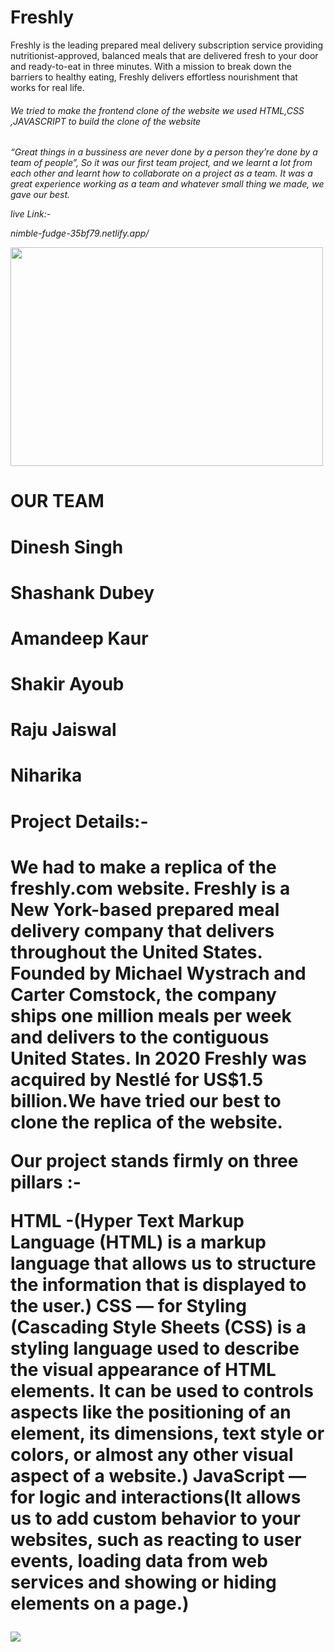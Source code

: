 # Freshly
<p>Freshly is the leading prepared meal delivery subscription service providing nutritionist-approved, balanced meals that are delivered fresh to your door and ready-to-eat in three minutes. With a mission to break down the barriers to healthy eating, Freshly delivers effortless nourishment that works for real life.<p/>
<h6>We tried to make the frontend clone of the website we used HTML,CSS ,JAVASCRIPT to build the clone of the website
<h6/>
<p>“Great things in a bussiness are never done by a person they’re done by a team of people”, So it was our first team project, and we learnt a lot from each other and learnt how to collaborate on a project as a team. It was a great experience working as a team and whatever small thing we made, we gave our best.<p/> 
live Link:-<p> nimble-fudge-35bf79.netlify.app/<p/>
<img src="https://miro.medium.com/max/1400/1*RNFEjGWXC4S9PgWIBEcrhA.jpeg" width="500px" height="350px"><img/>

<h1>OUR TEAM<h1/>
<h1>Dinesh Singh<h1/>
<h1>Shashank Dubey<h1/>
<h1>Amandeep Kaur<h1/>
<h1>Shakir Ayoub<h1/>
<h1>Raju Jaiswal<h1/>
<h1>Niharika<h1/>



<h1>Project Details:-<h1/>

<p>We had to make a replica of the freshly.com website. Freshly is a New York-based prepared meal delivery company that delivers throughout the United States. Founded by Michael Wystrach and Carter Comstock, the company ships one million meals per week and delivers to the contiguous United States. In 2020 Freshly was acquired by Nestlé for US$1.5 billion.We have tried our best to clone the replica of the website.<p/>


Our project stands firmly on three pillars :-

<p>
HTML -(Hyper Text Markup Language (HTML) is a markup language that allows us to structure the information that is displayed to the user.)
CSS — for Styling (Cascading Style Sheets (CSS) is a styling language used to describe the visual appearance of HTML elements. It can be used to controls aspects like the positioning of an element, its dimensions, text style or colors, or almost any other visual aspect of a website.)
JavaScript — for logic and interactions(It allows us to add custom behavior to your websites, such as reacting to user events, loading data from web services and showing or hiding elements on a page.)
<p/>
  
  <img src="https://miro.medium.com/max/1400/1*DelOq84p3Ab7H7hGPVu4cw.png"/>
